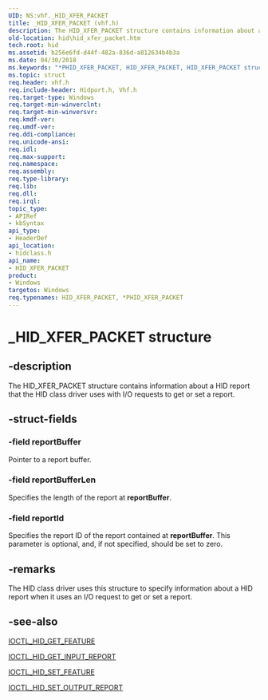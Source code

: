 ```yaml
---
UID: NS:vhf._HID_XFER_PACKET
title: _HID_XFER_PACKET (vhf.h)
description: The HID_XFER_PACKET structure contains information about a HID report that the HID class driver uses with I/O requests to get or set a report.
old-location: hid\hid_xfer_packet.htm
tech.root: hid
ms.assetid: b256e6fd-d44f-482a-836d-a812634b4b3a
ms.date: 04/30/2018
ms.keywords: "*PHID_XFER_PACKET, HID_XFER_PACKET, HID_XFER_PACKET structure [Human Input Devices], PHID_XFER_PACKET, PHID_XFER_PACKET structure pointer [Human Input Devices], _HID_XFER_PACKET, hid.hid_xfer_packet, hidclass/HID_XFER_PACKET, hidclass/PHID_XFER_PACKET, hidstrct_55f22385-a5ed-46b5-9f97-9d47ee731145.xml"
ms.topic: struct
req.header: vhf.h
req.include-header: Hidport.h, Vhf.h
req.target-type: Windows
req.target-min-winverclnt: 
req.target-min-winversvr: 
req.kmdf-ver: 
req.umdf-ver: 
req.ddi-compliance: 
req.unicode-ansi: 
req.idl: 
req.max-support: 
req.namespace: 
req.assembly: 
req.type-library: 
req.lib: 
req.dll: 
req.irql: 
topic_type:
- APIRef
- kbSyntax
api_type:
- HeaderDef
api_location:
- hidclass.h
api_name:
- HID_XFER_PACKET
product:
- Windows
targetos: Windows
req.typenames: HID_XFER_PACKET, *PHID_XFER_PACKET
---
```


# _HID_XFER_PACKET structure


## -description


The HID_XFER_PACKET structure contains information about a HID report that the HID class driver uses with I/O requests to get or set a report.


## -struct-fields




### -field reportBuffer

Pointer to a report buffer.


### -field reportBufferLen

Specifies the length of the report at <b>reportBuffer</b>.


### -field reportId

Specifies the report ID of the report contained at <b>reportBuffer</b>. This parameter is optional, and, if not specified, should be set to zero.


## -remarks



The HID class driver uses this structure to specify information about a HID report when it uses an I/O request to get or set a report.




## -see-also




<a href="https://msdn.microsoft.com/library/windows/hardware/ff541100">IOCTL_HID_GET_FEATURE</a>



<a href="https://msdn.microsoft.com/library/windows/hardware/ff541126">IOCTL_HID_GET_INPUT_REPORT</a>



<a href="https://msdn.microsoft.com/library/windows/hardware/ff541176">IOCTL_HID_SET_FEATURE</a>



<a href="https://msdn.microsoft.com/library/windows/hardware/ff541196">IOCTL_HID_SET_OUTPUT_REPORT</a>
 

 

